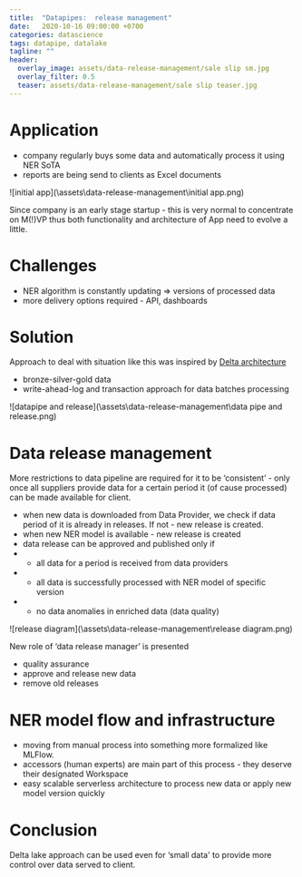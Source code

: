 ```yaml
---
title:  "Datapipes:  release management"
date:   2020-10-16 09:00:00 +0700
categories: datascience
tags: datapipe, datalake
tagline: ""
header:
  overlay_image: assets/data-release-management/sale slip sm.jpg
  overlay_filter: 0.5
  teaser: assets/data-release-management/sale slip teaser.jpg
---
```


# Application
- company regularly buys some data and automatically process it using NER SoTA 
- reports are being send to clients as Excel documents

![initial app](\assets\data-release-management\initial app.png)

Since company is an early stage startup - this is very normal to concentrate on M(!)VP thus both functionality and architecture of App need to evolve a little.

# Challenges
- NER algorithm is constantly updating => versions of processed data
- more delivery options required - API, dashboards

# Solution
Approach to deal with situation like this was inspired by [Delta architecture](https://delta.io)
- bronze-silver-gold data
- write-ahead-log and transaction approach for data batches processing 

![datapipe and release](\assets\data-release-management\data pipe and release.png)

# Data release management
More restrictions to data pipeline are required for it to be ‘consistent’ - only once all suppliers provide data for a certain period it (of cause processed) can be made available for client.
- when new data is downloaded from Data Provider, we check if data period of it is already in releases. If not - new release is created. 
- when new NER model is available - new release is created
- data release can be approved and published only if 
- - all data for a period is received from data providers
- - all data is successfully processed with NER model of specific version
- - no data anomalies in enriched data (data quality)

![release diagram](\assets\data-release-management\release diagram.png)

New role of ‘data release manager’ is presented
- quality assurance
- approve and release new data 
- remove old releases

# NER model flow and infrastructure
- moving from manual process into something more formalized like MLFlow.
- accessors (human experts) are main part of this process - they deserve their designated Workspace
- easy scalable serverless architecture to process new data or apply new model version quickly

# Conclusion
Delta lake approach can be used even for ‘small data' to provide more control over data served to client.

 